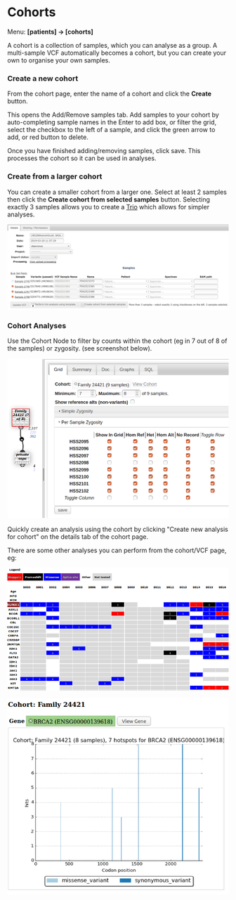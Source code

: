 # Cohorts

Menu: **[patients] -> [cohorts]**

A cohort is a collection of samples, which you can analyse as a group. A multi-sample VCF automatically becomes a cohort, but you can create your own to organise your own samples.

### Create a new cohort

From the cohort page, enter the name of a cohort and click the **Create** button.

This opens the Add/Remove samples tab. Add samples to your cohort by auto-completing sample names in the Enter to add box, or filter the grid, select the checkbox to the left of a sample, and click the green arrow to add, or red button to delete.

Once you have finished adding/removing samples, click save. This processes the cohort so it can be used in analyses.

### Create from a larger cohort

You can create a smaller cohort from a larger one. Select at least 2 samples then click the **Create cohort from selected samples** button. Selecting exactly 3 samples allows you to create a [Trio](trios.md) which allows for simpler analyses.

![Creating a sub-cohort](../data/images/multi_sample_vcf.png)

### Cohort Analyses

Use the Cohort Node to filter by counts within the cohort (eg in 7 out of 8 of the samples) or zygosity. (see screenshot below).

![Cohort Node filtering by zygosity](images/cohort_node_editor.png)

Quickly create an analysis using the cohort by clicking "Create new analysis for cohort" on the details tab of the cohort page.

There are some other analyses you can perform from the cohort/VCF page, eg:

![Gene/Sample Matrix](images/cohort_matrix.png)

![Cohort Hotspots graph](images/cohort_hotspots.png)

